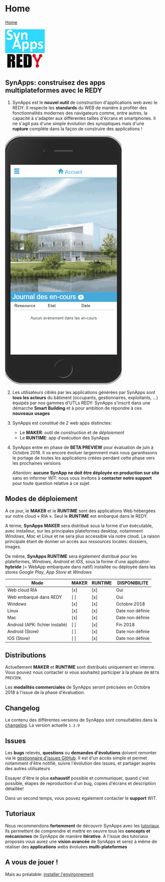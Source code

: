 # Home

[Home](sitemap.md)

![SynApps](assets/LogoSynApps128.png)

## **SynApps**: construisez des apps **multiplateformes** avec le **REDY**

1. SynApps est le **nouvel outil** de construction d'applications web avec le REDY. Il respecte les **standards** du WEB de manière à profiter des fonctionnalités modernes des navigateurs comme, entre autres, la capacité à s'adapter aux différentes tailles d'écrans et smartphones. Il ne s'agit pas d'une simple évolution des synoptiques mais d'une **rupture** complète dans la façon de construire des applications !

![SynApps](assets/WHomeApp.gif)

2. Les utilisateurs ciblés par les applications générées par SynApps sont **tous les acteurs** du bâtiment (occupants, gestionnaires, exploitants, …) équipés par nos gammes d'UTLs REDY: SynApps s'inscrit dans une démarche **Smart Building** et à pour ambition de répondre à ces **nouveaux usages**

3. SynApps est constitué de 2 web apps distinctes:
    * Le **MAKER**: outil de *construction* et de *déploiement*
    * Le **RUNTIME**: app d'exécution des SynApps

4. SynApps entre en phase de **BETA PREVIEW** pour évaluation de juin à Octobre 2018. Il va encore évoluer largemment mais nous garantissons le portage de toutes les applications créées pendant cette phase vers les prochaines versions

    _Attention:_ **aucune SynApp ne doit être déployée en production sur site** sans en informer WIT: nous vous invitons à **contacter notre support** pour toute question relative à ce sujet

## Modes de déploiement

A ce jour, le **MAKER** et le **RUNTIME** sont des applications Web hébergées sur notre cloud « RIA ». Seul le **RUNTIME** est embarqué dans le REDY.

A terme, **SynApps MAKER** sera distribué sous la forme d'un éxécutable, avec installeur, sur les principales plateformes desktop, notamment _Windows_, _Mac_ et _Linux_ et ne sera plus accessible via notre cloud. La raison principale étant de donner un accès aux *ressources* locales: dossiers, images.

De même, **SynApps RUNTIME**  sera également distribué pour les plateformes, _Windows_, _Android_ et _IOS_, sous la forme d'une application **hybride** (= WebApp embarquée dans natif) installée ou déployée dans les stores _Google Play_, _App Store_ et _Windows_

| Mode                            | MAKER | RUNTIME |  DISPONIBILITE   |
|---------------------------------|-------|---------|------------------|
| Web cloud RIA                   |  [x]  |   [x]   | Oui              |
| Web embarqué dans REDY          |  [ ]  |   [x]   | Oui              |
| Windows                         |  [x]  |   [x]   | Octobre 2018     |
| Linux                           |  [x]  |   [x]   | Date non définie |
| Mac                             |  [x]  |   [x]   | Date non définie |
| Android (APK: fichier installé) |  [ ]  |   [x]   | Fin 2018         |
| Android (Store)                 |  [ ]  |   [x]   | Date non définie |
| IOS (Store)                     |  [ ]  |   [x]   | Date non définie |

## Distributions

Actuellement **MAKER** et **RUNTIME** sont distribués uniquement en interne. Vous pouvez nous contacter si vous souhaitez participer à la phase de `BETA PREVIEW`.

Les **modalités commerciales** de SynApps seront précisées en Octobre 2018 à l'issue de la phase d'évaluation.

## Changelog

Le contenu des différentes versions de SynApps sont consultables dans la [changelog](changelog.md). La version actuelle `1.3.9`

## Issues

Les **bugs** relevés, **questions** ou **demandes d'évolutions** doivent remonter via le [gestionnaire d'issues GitHub](https://github.com/witsa/synapps/issues). Il est d'un accès simple et permet notamment d'être notifié, suivre l'évolution des issues, et partager auprès des autres utilisateurs

Essayer d'être le plus **exhaustif** possible et communiquer, quand c'est possible, étapes de reproduction d'un bug, copies d'écrans et description détaillée!

Dans un second temps, vous pouvez également contacter le **support** WIT.

## Tutoriaux

Nous recommendons **fortemment** de découvrir SynApps avec les [tutoriaux](tutos/index.md). Ils permettent de comprendre et mettre en oeuvre tous les **concepts et mécanismes** de SynApps de manière **itérative**. A l'issue des tutoriaux proposés vous aurez une **vision avancée** de SynApps et serez à même de réaliser des **applications** webs évoluées **multi-plateformes**

## A vous de jouer !

Mais au préalable: [installer l'environnement](install.md)